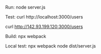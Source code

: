 Run:
node server.js

Test:
curl http://localhost:3000/users

curl http://142.93.199.120:3000/users


Build:
npx webpack

Local test:
npx webpack
node dist/server.js
